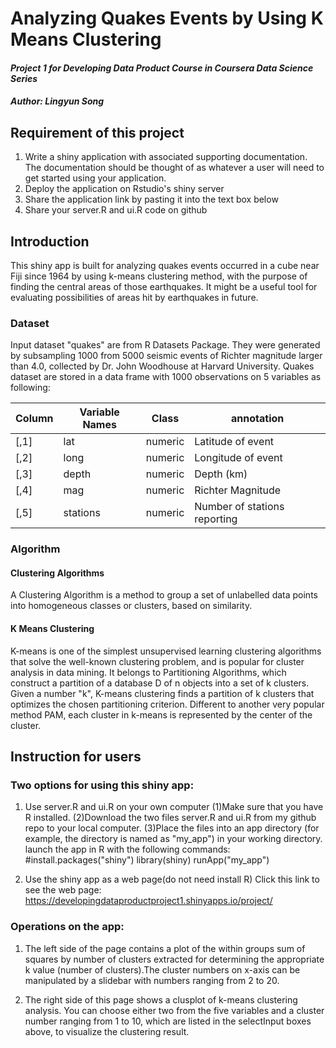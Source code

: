 Analyzing Quakes Events by Using K Means Clustering
===================================================

#### *Project 1 for Developing Data Product Course in Coursera Data Science Series*

##### Author: Lingyun Song

Requirement of this project
--------------------
1. Write a shiny application with associated supporting documentation. The documentation should be thought of as whatever a user will need to get started using your application.
2. Deploy the application on Rstudio's shiny server
3. Share the application link by pasting it into the text box below
4. Share your server.R and ui.R code on github

Introduction
------------

This shiny app is built for analyzing quakes events occurred in a cube near Fiji since 1964 by using k-means clustering method, with the purpose of finding the central areas of those earthquakes. It might be a useful tool for evaluating possibilities of areas hit by earthquakes in future.

### Dataset
Input dataset "quakes" are from R Datasets Package. They were generated by subsampling 1000  from 5000 seismic events of Richter magnitude larger than 4.0, collected by Dr. John Woodhouse at Harvard University. Quakes dataset are stored in a data frame with 1000 observations on 5 variables as following:


Column   |  Variable Names  |  Class     |    annotation 
-------  |  --------------- |  --------  |    -----------
[,1]     | lat              |  numeric   |  Latitude of event
[,2]     | long             |  numeric   |  Longitude of event
[,3]     | depth            |  numeric   |  Depth (km)
[,4]     | mag              |  numeric   |  Richter Magnitude
[,5]     | stations         |  numeric   |  Number of stations reporting 

### Algorithm

#### Clustering Algorithms
A Clustering Algorithm is a method to group a set of unlabelled data points into homogeneous classes or clusters, based on similarity.

#### K Means Clustering
K-means is one of the simplest unsupervised learning clustering algorithms that solve the well-known clustering problem, and is popular for cluster analysis in data mining. It belongs to Partitioning Algorithms, which construct a partition of a database D of n objects into a set of k clusters. Given a number "k", K-means clustering finds a partition of k clusters that optimizes the chosen partitioning criterion. Different to another very popular method PAM, each cluster in k-means is represented by the center of the cluster.

Instruction for users
---------------------
### Two options for using this shiny app:
1. Use server.R and ui.R on your own computer
(1)Make sure that you have R installed.
(2)Download the two files server.R and ui.R from my github repo to your local computer.
(3)Place the files into an app directory (for example, the directory is named as "my_app") in your working directory. launch the app in R with the following commands:
#install.packages("shiny")
library(shiny)
runApp("my_app")

2. Use the shiny app as a web page(do not need install R)
Click this link to see the web page: https://developingdataproductproject1.shinyapps.io/project/

### Operations on the app:

1. The left side of the page contains a plot of the within groups sum of squares by number of clusters extracted for determining the appropriate k value (number of clusters).The cluster numbers on x-axis can be manipulated by a slidebar with numbers ranging from 2 to 20. 

2. The right side of this page shows a clusplot of k-means clustering analysis. You can choose either two from the five variables and a cluster number ranging from 1 to 10, which are listed in the selectInput boxes above,  to visualize the clustering result.
